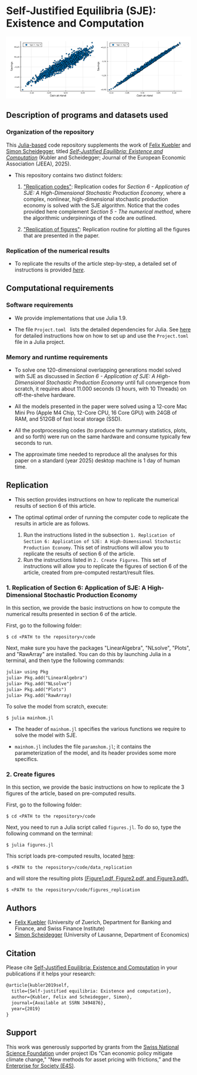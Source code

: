 # Self-Justified Equilibria (SJE): Existence and Computation

<p align="center">
<img src="screens/SJE.png" width="800px"/>
</p>

## Description of programs and datasets used

### Organization of the repository

This [Julia-based](https://julialang.org/) code repository supplements the work of [Felix Kuebler](https://sites.google.com/site/fkubler/) and [Simon Scheidegger](https://sites.google.com/site/simonscheidegger), titled _[Self-Justified Equilibria: Existence and Computation](#citation)_ (Kubler and Scheidegger; Journal of the European Economic Association (JEEA), 2025).

* This repository contains two distinct folders:
  1. ["Replication codes"](code): Replication codes for *Section 6 - Application of SJE: A High-Dimensional Stochastic Production Economy*, where a complex, nonlinear, high-dimensional stochastic production economy is solved with the SJE algorithm. 
  Notice that the codes provided here complement *Section 5 - The numerical method*, where the algorithmic underpinnings of the code are outlined.
      
  2. ["Replication of figures"](code/figures_replication): Replication routine for plotting all the figures that are presented in the paper.

  
### Replication of the numerical results

* To replicate the results of the article step-by-step, a detailed set of instructions is provided _[here](#Replication)_.
  
    
## Computational requirements

### Software requirements

* We provide implementations that use Julia 1.9. 

* The file ``Project.toml `` lists the detailed dependencies for Julia. See [here](https://pkgdocs.julialang.org/v1/toml-files/) for detailed instructions how on how to set up and use the ``Project.toml`` file in a Julia project.


### Memory and runtime requirements

* To solve one 120-dimensional overlapping generations model solved with SJE as discussed in *Section 6 - Application of SJE: A High-Dimensional Stochastic Production Economy* until full convergence from scratch, it requires about 11.000 seconds (3 hours, with 10 Threads) on off-the-shelve hardware. 

* All the models presented in the paper were solved using a 12-core Mac Mini Pro (Apple M4 Chip, 12-Core CPU, 16 Core GPU) with 24GB of RAM, and 512GB of fast local storage (SSD).

* All the postprocessing codes (to produce the summary statistics, plots, and so forth) were run on the same hardware and consume typically few seconds to run.

* The approximate time needed to reproduce all the analyses for this paper on a standard (year 2025) desktop machine is 1 day of human time.


## Replication

* This section provides instructions on how to replicate the numerical results of section 6 of this article.

* The optimal optimal order of running the computer code to replicate the results in article are as follows. 
  1. Run the instructions listed in the subsection ``1. Replication of Section 6: Application of SJE: A High-Dimensional Stochastic Production Economy``. This set of instructions will allow you to replicate the results of section 6 of the article. 
  2. Run the instructions listed in ``2. Create Figures``. This set of instructions will allow you to replicate the figures of section 6 of the article, created from pre-computed restart/result files.

  
### 1. Replication of Section 6: Application of SJE: A High-Dimensional Stochastic Production Economy

In this section, we provide the basic instructions on how to compute the numerical results presented in section 6 of the article.

First, go to the following folder:

```
$ cd <PATH to the repository>/code
```

Next, make sure you have the packages "LinearAlgebra", "NLsolve", "Plots", and "RawArray" are installed. You can do this by launching Julia in a terminal, and then type the following commands:

```
julia> using Pkg
julia> Pkg.add("LinearAlgebra")
julia> Pkg.add("NLsolve")
julia> Pkg.add("Plots")
julia> Pkg.add("RawArray)
```

To solve the model from scratch, execute:

```
$ julia mainhom.jl
```

* The header of ``mainhom.jl`` specifies the various functions we require to solve the model with SJE.

* ``mainhom.jl`` includes the file ``paramshom.jl``; it contains the parameterization of the model, and its header provides some more specifics. 


### 2. Create figures

In this section, we provide the basic instructions on how to replicate the 3 figures of the article, based on pre-computed results.

First, go to the following folder:

```
$ cd <PATH to the repository>/code 
```

Next, you need to run a Julia script called ``figures.jl``. To do so, type the following command on the terminal:

```
$ julia figures.jl
```

This script loads pre-computed results, located [here](code/data_replication):

```
$ <PATH to the repository>/code/data_replication 
```

and will store the resulting plots [(Figure1.pdf, Figure2.pdf, and Figure3.pdf).](code/figures_replication)

```
$ <PATH to the repository>/code/figures_replication 
```


## Authors

* [Felix Kuebler](https://sites.google.com/site/fkubler/) (University of Zuerich, Department for Banking and Finance, and Swiss Finance Institute)
* [Simon Scheidegger](https://sites.google.com/site/simonscheidegger) (University of Lausanne, Department of Economics)


## Citation

Please cite [Self-Justified Equilibria: Existence and Computation](https://papers.ssrn.com/sol3/papers.cfm?abstract_id=3494876) in your publications if it helps your research:

```
@article{kubler2019self,
  title={Self-justified equilibria: Existence and computation},
  author={Kubler, Felix and Scheidegger, Simon},
  journal={Available at SSRN 3494876},
  year={2019}
}

```


## Support

This work was generously supported by grants from the [Swiss National Science Foundation](https://www.snf.ch) under project IDs "Can economic policy mitigate climate change," "New methods for asset pricing with frictions,” and the [Enterprise for Society (E4S)](https://e4s.center).

